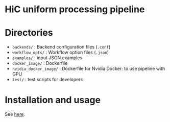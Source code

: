 HiC uniform processing pipeline
===================================================

# Directories
* `backends/` : Backend configuration files (`.conf`)
* `workflow_opts/` : Workflow option files (`.json`)
* `examples/` : input JSON examples
* `docker_image/` : Dockerfile
* `nvidia_docker_image/` : Dockerfile for Nvidia Docker: to use pipeline with GPU
* `test/` : test scripts for developers

# Installation and usage

See [here](https://encode-dcc.github.io/wdl-pipelines/).